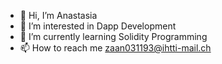 - 👋 Hi, I’m Anastasia
- 👀 I’m interested in Dapp Development
- 🌱 I’m currently learning Solidity Programming
- 📫 How to reach me zaan031193@ihtti-mail.ch

<!---
az-journal/az-journal is a ✨ special ✨ repository because its `README.md` (this file) appears on your GitHub profile.
You can click the Preview link to take a look at your changes.
--->
